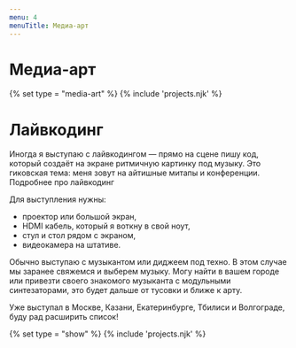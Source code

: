 ```yaml
---
menu: 4
menuTitle: Медиа-арт
---
```


# Медиа-арт

{% set type = "media-art" %}
{% include 'projects.njk' %}

# Лайвкодинг

Иногда я выступаю с лайвкодингом — прямо на сцене пишу код, который создаёт на экране ритмичную картинку под музыку. Это гиковская тема: меня зовут на айтишные митапы и конференции. Подробнее про лайвкодинг

Для выступления нужны:
- проектор или большой экран,
- HDMI кабель, который я воткну в свой ноут,
- стул и стол рядом с экраном,
- видеокамера на штативе.

Обычно выступаю с музыкантом или диджеем под техно. В этом случае мы заранее свяжемся и выберем музыку. Могу найти в вашем городе или привезти своего знакомого музыканта с модульными синтезаторами, это будет дальше от тусовки и ближе к арту.

Уже выступал в Москве, Казани, Екатеринбурге, Тбилиси и Волгограде, буду рад расширить список!

{% set type = "show" %}
{% include 'projects.njk' %}
